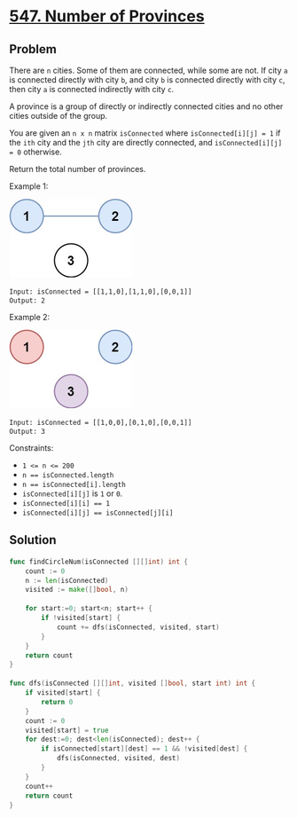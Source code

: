 # [547. Number of Provinces](https://leetcode.com/problems/number-of-provinces/)

## Problem

There are `n` cities. Some of them are connected, while some are not. If city `a` is connected directly with city `b`, and city `b` is connected directly with city `c`, then city `a` is connected indirectly with city `c`.

A province is a group of directly or indirectly connected cities and no other cities outside of the group.

You are given an `n x n` matrix `isConnected` where `isConnected[i][j] = 1` if the `ith` city and the `jth` city are directly connected, and `isConnected[i][j] = 0` otherwise.

Return the total number of provinces.

Example 1:

![alt text](image.png)

```
Input: isConnected = [[1,1,0],[1,1,0],[0,0,1]]
Output: 2
```

Example 2:

![alt text](image-1.png)

```
Input: isConnected = [[1,0,0],[0,1,0],[0,0,1]]
Output: 3
```

Constraints:

- `1 <= n <= 200`
- `n == isConnected.length`
- `n == isConnected[i].length`
- `isConnected[i][j]` is `1` or `0`.
- `isConnected[i][i] == 1`
- `isConnected[i][j] == isConnected[j][i]`

## Solution

```go
func findCircleNum(isConnected [][]int) int {
    count := 0
    n := len(isConnected)
    visited := make([]bool, n)

    for start:=0; start<n; start++ {
        if !visited[start] {
            count += dfs(isConnected, visited, start)
        }
    }
    return count
}

func dfs(isConnected [][]int, visited []bool, start int) int {
    if visited[start] {
        return 0
    }
    count := 0
    visited[start] = true
    for dest:=0; dest<len(isConnected); dest++ {
        if isConnected[start][dest] == 1 && !visited[dest] {
            dfs(isConnected, visited, dest)
        }
    }
    count++
    return count
}
```